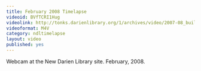 ```yaml
---
title: February 2008 Timelapse
videoid: BVfTCRI1Hug
videolink: http://tonks.darienlibrary.org/1/archives/video/2007-08_building_timelapse/200802_timelapse.m4v
videoformat: M4V
category: ndltimelapse
layout: video
published: yes
---
```


Webcam at the New Darien Library site. February, 2008.